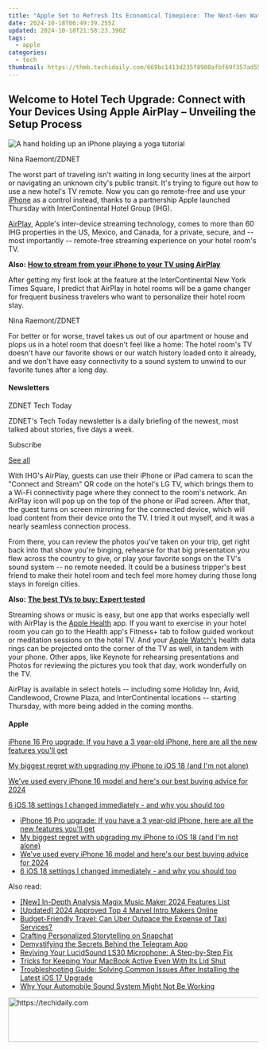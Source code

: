 ```yaml
---
title: "Apple Set to Refresh Its Economical Timepiece: The Next-Gen Watch SE Awaits Unveiling | Latest News Breakdown"
date: 2024-10-18T06:49:39.255Z
updated: 2024-10-18T21:58:23.390Z
tags:
  - apple
categories:
  - tech
thumbnail: https://thmb.techidaily.com/669bc1413d235f8908afbf69f357ad5578fda1c3066e7cdb610eb41a93c8a8ff.jpeg
---
```


## Welcome to Hotel Tech Upgrade: Connect with Your Devices Using Apple AirPlay – Unveiling the Setup Process

![A hand holding up an iPhone playing a yoga tutorial](https://www.zdnet.com/a/img/resize/0c6777aeeef2e4397bb5c8f97d5769ccf1ed119f/2024/04/18/3bd86689-b7b5-4eac-87d3-d5c8fdbc1698/img-9316.jpg?auto=webp&width=1280)

Nina Raemont/ZDNET

The worst part of traveling isn't waiting in long security lines at the airport or navigating an unknown city's public transit. It's trying to figure out how to use a new hotel's TV remote. Now you can go remote-free and use your [iPhone](https://www.zdnet.com/article/iphone-15-plus-review/) as a control instead, thanks to a partnership Apple launched Thursday with InterContinental Hotel Group (IHG). 

[AirPlay](https://www.zdnet.com/article/how-to-airplay-to-tv/), Apple's inter-device streaming technology, comes to more than 60 IHG properties in the US, Mexico, and Canada, for a private, secure, and -- most importantly -- remote-free streaming experience on your hotel room's TV.

**Also:** [**How to stream from your iPhone to your TV using AirPlay**](https://www.zdnet.com/article/how-to-airplay-to-tv/)

After getting my first look at the feature at the InterContinental New York Times Square, I predict that AirPlay in hotel rooms will be a game changer for frequent business travelers who want to personalize their hotel room stay.

Nina Raemont/ZDNET

For better or for worse, travel takes us out of our apartment or house and plops us in a hotel room that doesn't feel like a home: The hotel room's TV doesn't have our favorite shows or our watch history loaded onto it already, and we don't have easy connectivity to a sound system to unwind to our favorite tunes after a long day. 

#### Newsletters

ZDNET Tech Today

ZDNET's Tech Today newsletter is a daily briefing of the newest, most talked about stories, five days a week.

 Subscribe

[See all](https://www.zdnet.com/newsletters/)

With IHG's AirPlay, guests can use their iPhone or iPad camera to scan the "Connect and Stream" QR code on the hotel's LG TV, which brings them to a Wi-Fi connectivity page where they connect to the room's network. An AirPlay icon will pop up on the top of the phone or iPad screen. After that, the guest turns on screen mirroring for the connected device, which will load content from their device onto the TV. I tried it out myself, and it was a nearly seamless connection process. 

From there, you can review the photos you've taken on your trip, get right back into that show you're binging, rehearse for that big presentation you flew across the country to give, or play your favorite songs on the TV's sound system -- no remote needed. It could be a business tripper's best friend to make their hotel room and tech feel more homey during those long stays in foreign cities. 

**Also:** [**The best TVs to buy: Expert tested**](https://www.zdnet.com/home-and-office/home-entertainment/best-tv/)

Streaming shows or music is easy, but one app that works especially well with AirPlay is the [Apple Health](https://www.zdnet.com/article/10-ways-apple-plans-to-revolutionize-health-tracking-according-to-a-report/) app. If you want to exercise in your hotel room you can go to the Health app's Fitness+ tab to follow guided workout or meditation sessions on the hotel TV. And your [Apple Watch's](https://www.zdnet.com/article/best-apple-watch/) health data rings can be projected onto the corner of the TV as well, in tandem with your phone. Other apps, like Keynote for rehearsing presentations and Photos for reviewing the pictures you took that day, work wonderfully on the TV. 

AirPlay is available in select hotels -- including some Holiday Inn, Avid, Candlewood, Crowne Plaza, and InterContinental locations -- starting Thursday, with more being added in the coming months. 

#### Apple

[iPhone 16 Pro upgrade: If you have a 3 year-old iPhone, here are all the new features you'll get](https://www.zdnet.com/article/iphone-16-pro-and-pro-max-hands-on/ "iPhone 16 Pro upgrade: If you have a 3 year-old iPhone, here are all the new features you'll get")

[My biggest regret with upgrading my iPhone to iOS 18 (and I'm not alone)](https://www.zdnet.com/article/my-biggest-regret-with-upgrading-my-iphone-to-ios-18-and-im-not-alone/ "My biggest regret with upgrading my iPhone to iOS 18 (and I'm not alone)")

[We've used every iPhone 16 model and here's our best buying advice for 2024](https://www.zdnet.com/article/iphone-16-pro-max-buying-advice-2024/ "We've used every iPhone 16 model and here's our best buying advice for 2024")

[6 iOS 18 settings I changed immediately - and why you should too](https://www.zdnet.com/article/6-ios-18-settings-i-changed-immediately-and-why-you-should-too/ "6 iOS 18 settings I changed immediately - and why you should too")

* [iPhone 16 Pro upgrade: If you have a 3 year-old iPhone, here are all the new features you'll get](https://www.zdnet.com/article/iphone-16-pro-and-pro-max-hands-on/ "iPhone 16 Pro upgrade: If you have a 3 year-old iPhone, here are all the new features you'll get")
* [My biggest regret with upgrading my iPhone to iOS 18 (and I'm not alone)](https://www.zdnet.com/article/my-biggest-regret-with-upgrading-my-iphone-to-ios-18-and-im-not-alone/ "My biggest regret with upgrading my iPhone to iOS 18 (and I'm not alone)")
* [We've used every iPhone 16 model and here's our best buying advice for 2024](https://www.zdnet.com/article/iphone-16-pro-max-buying-advice-2024/ "We've used every iPhone 16 model and here's our best buying advice for 2024")
* [6 iOS 18 settings I changed immediately - and why you should too](https://www.zdnet.com/article/6-ios-18-settings-i-changed-immediately-and-why-you-should-too/ "6 iOS 18 settings I changed immediately - and why you should too")

<ins class="adsbygoogle"
     style="display:block"
     data-ad-format="autorelaxed"
     data-ad-client="ca-pub-7571918770474297"
     data-ad-slot="1223367746"></ins>

<ins class="adsbygoogle"
     style="display:block"
     data-ad-client="ca-pub-7571918770474297"
     data-ad-slot="8358498916"
     data-ad-format="auto"
     data-full-width-responsive="true"></ins>

<span class="atpl-alsoreadstyle">Also read:</span>
<div><ul>
<li><a href="https://fox-glue.techidaily.com/new-in-depth-analysis-magix-music-maker-2024-features-list/"><u>[New] In-Depth Analysis Magix Music Maker 2024 Features List</u></a></li>
<li><a href="https://youtube-docs.techidaily.com/ed-2024-approved-top-4-marvel-intro-makers-online/"><u>[Updated] 2024 Approved Top 4 Marvel Intro Makers Online</u></a></li>
<li><a href="https://techno-recovery.techidaily.com/budget-friendly-travel-can-uber-outpace-the-expense-of-taxi-services/"><u>Budget-Friendly Travel: Can Uber Outpace the Expense of Taxi Services?</u></a></li>
<li><a href="https://tiktok-videos.techidaily.com/crafting-personalized-storytelling-on-snapchat/"><u>Crafting Personalized Storytelling on Snapchat</u></a></li>
<li><a href="https://techno-recovery.techidaily.com/demystifying-the-secrets-behind-the-telegram-app/"><u>Demystifying the Secrets Behind the Telegram App</u></a></li>
<li><a href="https://sound-issues.techidaily.com/reviving-your-lucidsound-ls30-microphone-a-step-by-step-fix/"><u>Reviving Your LucidSound LS30 Microphone: A Step-by-Step Fix</u></a></li>
<li><a href="https://techno-recovery.techidaily.com/tricks-for-keeping-your-macbook-active-even-with-its-lid-shut/"><u>Tricks for Keeping Your MacBook Active Even With Its Lid Shut</u></a></li>
<li><a href="https://solve-helper.techidaily.com/troubleshooting-guide-solving-common-issues-after-installing-the-latest-ios-17-upgrade/"><u>Troubleshooting Guide: Solving Common Issues After Installing the Latest iOS 17 Upgrade</u></a></li>
<li><a href="https://techno-recovery.techidaily.com/why-your-automobile-sound-system-might-not-be-working/"><u>Why Your Automobile Sound System Might Not Be Working</u></a></li>
</ul></div>

<!-- affiliate ads begin -->
<a href="https://unicoeye.pxf.io/c/5597632/2134497/18498" target="_top" id="2134497">
  <img src="//a.impactradius-go.com/display-ad/18498-2134497" border="0" alt="https://techidaily.com" width="728" height="90"/>
</a>
<img height="0" width="0" src="https://unicoeye.pxf.io/i/5597632/2134497/18498" style="position:absolute;visibility:hidden;" border="0" />
<!-- affiliate ads end -->

